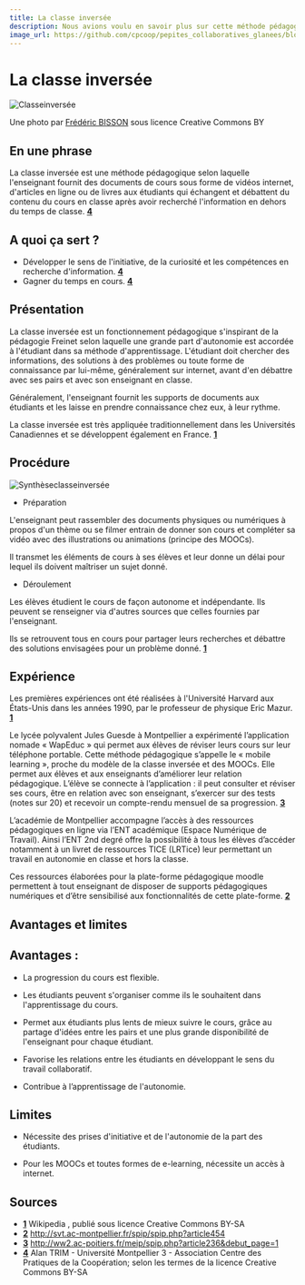 ```yaml
---
title: La classe inversée
description: Nous avions voulu en savoir plus sur cette méthode pédagogique, Alan est allé interviewer des practiciens
image_url: https://github.com/cpcoop/pepites_collaboratives_glanees/blob/master/classe_inversee.jpg?raw=true
---
```



# La classe inversée

![Classeinversée](http://farm6.staticflickr.com/5606/15596812549_80e5049023_z.jpg)

Une photo par [Frédéric BISSON](https://www.flickr.com/photos/zigazou76/15596812549) sous licence Creative Commons BY


## En une phrase

La classe inversée est une méthode pédagogique selon laquelle l'enseignant fournit des documents de cours sous forme de vidéos internet, d'articles en ligne ou de livres aux étudiants qui échangent et débattent du contenu du cours en classe après avoir recherché l'information en dehors du temps de classe. **[4](#note)**

 

## A quoi ça sert ?

* Développer le sens de l'initiative, de la curiosité et les compétences en recherche d'information. **[4](#note)**
* Gagner du temps en cours. **[4](#note)**

 

## Présentation

 

La classe inversée est un fonctionnement pédagogique s'inspirant de la pédagogie Freinet selon laquelle une grande part d'autonomie est accordée à l'étudiant dans sa méthode d'apprentissage. L'étudiant doit chercher des informations, des solutions à des problèmes ou toute forme de connaissance par lui-même, généralement sur internet, avant d'en débattre avec ses pairs et avec son enseignant en classe.

Généralement, l'enseignant fournit les supports de documents aux étudiants et les laisse en prendre connaissance chez eux, à leur rythme.

La classe inversée est très appliquée traditionnellement dans les Universités Canadiennes et se développent également en France. **[1](#note)**

 

## Procédure

![Synthèseclasseinversée](http://www.andep.org/wp-content/uploads/2014/04/classeInversee.jpg)

* Préparation

L'enseignant peut rassembler des documents physiques ou numériques à propos d'un thème ou se filmer entrain de donner son cours et compléter sa vidéo avec des illustrations ou animations (principe des MOOCs).

Il transmet les éléments de cours à ses élèves et leur donne un délai pour lequel ils doivent maîtriser un sujet donné.

 

* Déroulement

 

Les élèves étudient le cours de façon autonome et indépendante. Ils peuvent se renseigner via d'autres sources que celles fournies par l'enseignant.

 

Ils se retrouvent tous en cours pour partager leurs recherches et débattre des solutions envisagées pour un problème donné. **[1](#note)**

 

## Expérience

 

Les premières expériences ont été réalisées à l'Université Harvard aux États-Unis dans les années 1990, par le professeur de physique Eric Mazur. **[1](#note)**

 

Le lycée polyvalent Jules Guesde à Montpellier a expérimenté l’application nomade « WapEduc » qui permet aux élèves de réviser leurs cours sur leur téléphone portable. Cette méthode pédagogique s’appelle le « mobile learning », proche du modèle de la classe inversée et des MOOCs. Elle permet aux élèves et aux enseignants d’améliorer leur relation pédagogique. L’élève se connecte à l’application : il peut consulter et réviser ses cours, être en relation avec son enseignant, s’exercer sur des tests (notes sur 20) et recevoir un compte-rendu mensuel de sa progression. **[3](#note)**

 

L’académie de Montpellier accompagne l’accès à des ressources pédagogiques en ligne via l’ENT académique (Espace Numérique de Travail). Ainsi l’ENT 2nd degré offre la possibilité à tous les élèves d’accéder notamment à un livret de ressources TICE (LRTice) leur permettant un travail en autonomie en classe et hors la classe.

Ces ressources élaborées pour la plate-forme pédagogique moodle permettent à tout enseignant de disposer de supports pédagogiques numériques et d’être sensibilisé aux fonctionnalités de cette plate-forme. **[2](#note)**

 

## Avantages et limites

## Avantages :

* La progression du cours est flexible.

* Les étudiants peuvent s'organiser comme ils le souhaitent dans l'apprentissage du cours.

* Permet aux étudiants plus lents de mieux suivre le cours, grâce au partage d'idées entre les pairs et une plus grande disponibilité de l'enseignant pour chaque étudiant.

* Favorise les relations entre les étudiants en développant le sens du travail collaboratif.

* Contribue à l’apprentissage de l'autonomie.

 

## Limites

 

* Nécessite des prises d'initiative et de l'autonomie de la part des étudiants. 

* Pour les MOOCs et toutes formes de e-learning, nécessite un accès à internet.

## Sources

<a id="note">

* **[1](#note)** Wikipedia , publié sous licence Creative Commons BY-SA
* **[2](#note)** http://svt.ac-montpellier.fr/spip/spip.php?article454
* **[3](#note)** http://ww2.ac-poitiers.fr/meip/spip.php?article236&debut_page=1
* **[4](#note)** Alan TRIM - Université Montpellier 3 - Association Centre des Pratiques de la Coopération; selon les termes de la licence Creative Commons BY-SA
